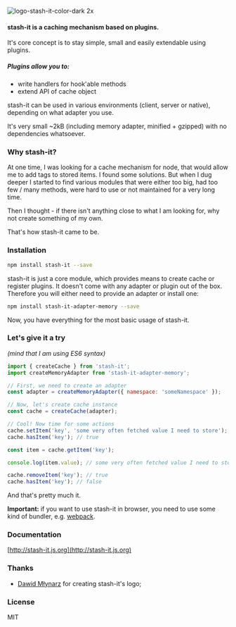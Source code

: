 ![logo-stash-it-color-dark 2x](https://user-images.githubusercontent.com/1819138/30385483-99fd209c-98a7-11e7-85e2-595791d8d894.png)

#### stash-it is a caching mechanism based on plugins.

It's core concept is to stay simple, small and easily extendable using plugins.

##### Plugins allow you to:

* write handlers for hook'able methods
* extend API of cache object

stash-it can be used in various environments \(client, server or native\), depending on what adapter you use.

It's very small ~2kB \(including memory adapter, minified + gzipped\) with no dependencies whatsoever.

### Why stash-it?

At one time, I was looking for a cache mechanism for node, that would allow me to add tags to stored items. I found some solutions. But when I dug deeper I started to find various modules that were either too big, had too few / many methods, were hard to use or not maintained for a very long time.

Then I thought - if there isn't anything close to what I am looking for, why not create something of my own.

That's how stash-it came to be.

### Installation

```bash
npm install stash-it --save
```

stash-it is just a core module, which provides means to create cache or register plugins. It doesn't come with any adapter or plugin out of the box. Therefore you will either need to provide an adapter or install one:

```bash
npm install stash-it-adapter-memory --save
```

Now, you have everything for the most basic usage of stash-it.

### Let's give it a try

_\(mind that I am using ES6 syntax\)_

```js
import { createCache } from 'stash-it';
import createMemoryAdapter from 'stash-it-adapter-memory';

// First, we need to create an adapter
const adapter = createMemoryAdapter({ namespace: 'someNamespace' });

// Now, let's create cache instance
const cache = createCache(adapter);

// Cool! Now time for some actions
cache.setItem('key', 'some very often fetched value I need to store');
cache.hasItem('key'); // true

const item = cache.getItem('key');

console.log(item.value); // some very often fetched value I need to store

cache.removeItem('key'); // true
cache.hasItem('key'); // false
```

And that's pretty much it.

**Important:** if you want to use stash-it in browser, you need to use some kind of bundler, e.g. [webpack](https://webpack.github.io/).

### Documentation

[http://stash-it.js.org](http://stash-it.js.org)

### Thanks

* [Dawid Młynarz](http://mlynarz.com) for creating stash-it's logo;

### License

MIT
